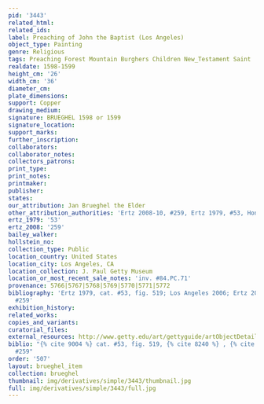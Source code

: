 ```yaml
---
pid: '3443'
related_html: 
related_ids: 
label: Preaching of John the Baptist (Los Angeles)
object_type: Painting
genre: Religious
tags: Preaching Forest Mountain Burghers Children New_Testament Saint
realdate: 1598-1599
height_cm: '26'
width_cm: '36'
diameter_cm: 
plate_dimensions: 
support: Copper
drawing_medium: 
signature: BRUEGHEL 1598 or 1599
signature_location: 
support_marks: 
further_inscription: 
collaborators: 
collaborator_notes: 
collectors_patrons: 
print_type: 
print_notes: 
printmaker: 
publisher: 
states: 
our_attribution: Jan Brueghel the Elder
other_attribution_authorities: 'Ertz 2008-10, #259, Ertz 1979, #53, Honig database'
ertz_1979: '53'
ertz_2008: '259'
bailey_walker: 
hollstein_no: 
collection_type: Public
location_country: United States
location_city: Los Angeles, CA
location_collection: J. Paul Getty Museum
location_or_most_recent_sale_notes: 'inv. #84.PC.71'
provenance: 5766|5767|5768|5769|5770|5771|5772
bibliography: 'Ertz 1979, cat. #53, fig. 519; Los Angeles 2006; Ertz 2008-10, cat.
  #259'
exhibition_history: 
related_works: 
copies_and_variants: 
curatorial_files: 
external_resources: http://www.getty.edu/art/gettyguide/artObjectDetails?artobj=857
biblio: "{% cite 9004 %} cat. #53, fig. 519, {% cite 8240 %} , {% cite 8900 %} cat.
  #259"
order: '507'
layout: brueghel_item
collection: brueghel
thumbnail: img/derivatives/simple/3443/thumbnail.jpg
full: img/derivatives/simple/3443/full.jpg
---
```

